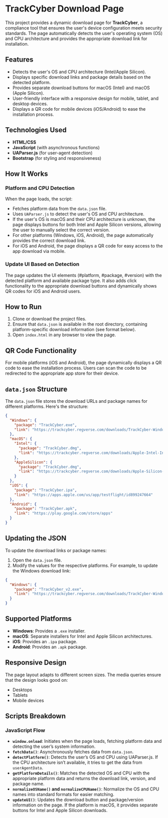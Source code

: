 # TrackCyber Download Page

This project provides a dynamic download page for **TrackCyber**, a compliance tool that ensures the user's device configuration meets security standards. The page automatically detects the user's operating system (OS) and CPU architecture and provides the appropriate download link for installation.

## Features

- Detects the user's OS and CPU architecture (Intel/Apple Silicon).
- Displays specific download links and package details based on the detected platform.
- Provides separate download buttons for macOS (Intel) and macOS (Apple Silicon).
- User-friendly interface with a responsive design for mobile, tablet, and desktop devices.
- Displays a QR code for mobile devices (iOS/Android) to ease the installation process.

## Technologies Used

- **HTML/CSS**
- **JavaScript** (with asynchronous functions)
- **UAParser.js** (for user-agent detection)
- **Bootstrap** (for styling and responsiveness)

## How It Works

### Platform and CPU Detection

When the page loads, the script:

- Fetches platform data from the `data.json` file.
- Uses `UAParser.js` to detect the user's OS and CPU architecture.
- If the user's OS is macOS and their CPU architecture is unknown, the page displays buttons for both Intel and Apple Silicon versions, allowing the user to manually select the correct version.
- For other platforms (Windows, iOS, Android), the page automatically provides the correct download link.
- For iOS and Android, the page displays a QR code for easy access to the app download via mobile.

### Update UI Based on Detection

The page updates the UI elements (#platform, #package, #version) with the detected platform and available package type. It also adds click functionality to the appropriate download buttons and dynamically shows QR codes for iOS and Android users.

## How to Run

1. Clone or download the project files.
2. Ensure that `data.json` is available in the root directory, containing platform-specific download information (see format below).
3. Open `index.html` in any browser to view the page.

## QR Code Functionality

For mobile platforms (iOS and Android), the page dynamically displays a QR code to ease the installation process. Users can scan the code to be redirected to the appropriate app store for their device.

## `data.json` Structure

The `data.json` file stores the download URLs and package names for different platforms. Here's the structure:

```json
{
  "Windows": {
    "package": "TrackCyber.exe",
    "link": "https://trackcyber.regverse.com/downloads/TrackCyber-Windows-Installer.exe"
  },
  "macOS": {
    "Intel": {
      "package": "TrackCyber.dmg",
      "link": "https://trackcyber.regverse.com/downloads/Apple-Intel-Installer.pkg"
    },
    "AppleSilicon": {
      "package": "TrackCyber.dmg",
      "link": "https://trackcyber.regverse.com/downloads/Apple-Silicon-Installer.pkg"
    }
  },
  "iOS": {
    "package": "TrackCyber.ipa",
    "link": "https://apps.apple.com/us/app/testflight/id899247664"
  },
  "Android": {
    "package": "TrackCyber.apk",
    "link": "https://play.google.com/store/apps"
  }
}
```

## Updating the JSON

To update the download links or package names:

1. Open the `data.json` file.
2. Modify the values for the respective platforms. For example, to update the Windows download link:

```json
{
  "Windows": {
    "package": "TrackCyber_v2.exe",
    "link": "https://trackcyber.regverse.com/downloads/TrackCyber-Windows-Installer.exe"
  }
}
```

## Supported Platforms

- **Windows**: Provides a `.exe` installer.
- **macOS**: Separate installers for Intel and Apple Silicon architectures.
- **iOS**: Provides an `.ipa` package.
- **Android**: Provides an `.apk` package.

## Responsive Design

The page layout adapts to different screen sizes. The media queries ensure that the design looks good on:

- Desktops
- Tablets
- Mobile devices

## Scripts Breakdown

### JavaScript Flow

- **`window.onload`**: Initiates when the page loads, fetching platform data and detecting the user’s system information.
- **`fetchData()`**: Asynchronously fetches data from `data.json`.
- **`detectPlatform()`**: Detects the user’s OS and CPU using UAParser.js. If the CPU architecture isn’t available, it tries to get the data from `userAgentData`.
- **`getPlatformDetails()`**: Matches the detected OS and CPU with the appropriate platform data and returns the download link, version, and package name.
- **`normalizeOSName()` and `normalizeCPUName()`**: Normalize the OS and CPU names into standard formats for easier matching.
- **`updateUI()`**: Updates the download button and package/version information on the page. If the platform is macOS, it provides separate buttons for Intel and Apple Silicon downloads.
